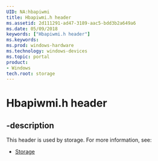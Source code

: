 ```yaml
---
UID: NA:hbapiwmi
title: Hbapiwmi.h header
ms.assetid: 2d111291-ad47-3189-aac5-bdd3b2a649a6
ms.date: 05/09/2018
keywords: ["Hbapiwmi.h header"]
ms.keywords: 
ms.prod: windows-hardware
ms.technology: windows-devices
ms.topic: portal
product:
- Windows
tech.root: storage
---
```


# Hbapiwmi.h header


## -description


This header is used by storage. For more information, see:

- [Storage](../_storage/index.md)
